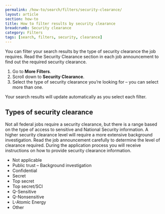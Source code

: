 ```yaml
---
permalink: /how-to/search/filters/security-clearance/
layout: article
section: how-to
title: How to filter results by security clearance
breadcrumb: Security clearance
category: Filters
tags: [search, filters, security, clearance]
---
```


You can filter your search results by the type of security clearance the job requires.  Read the Security Clearance section in each job announcement to find out the required security clearance.

1.	Go to **More Filters**.
2.	Scroll down to **Security Clearance**.
3.	Select the type of security clearance you’re looking for – you can select more than one.

Your search results will update automatically as you select each filter.

## Types of security clearance
Not all federal jobs require a security clearance, but there is a range based on the type of access to sensitive and National Security information.  A higher security clearance level will require a more extensive background investigation.  Read the job announcement carefully to determine the level of clearance required.  During the application process you will receive instructions on how to provide security clearance information.
* Not applicable
* Public trust – Background investigation
* Confidential
* Secret 
* Top secret 
* Top secret/SCI
* Q-Sensitive 
* Q-Nonsensitive 
* L-Atomic Energy  
* Other

